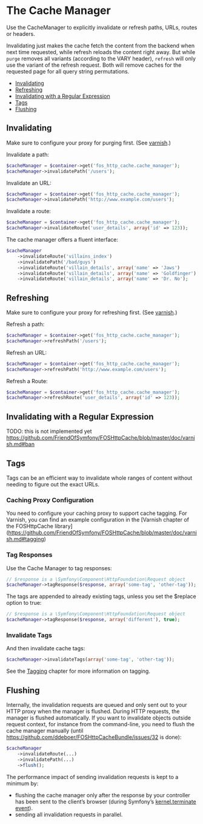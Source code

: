 The Cache Manager
=================

Use the CacheManager to explicitly invalidate or refresh paths, URLs, routes or
headers.

Invalidating just makes the cache fetch the content from the backend when next
time requested, while refresh reloads the content right away. But while `purge`
removes all variants (according to the VARY header), `refresh` will only use
the variant of the refresh request. Both will remove caches for the requested
page for all query string permutations.

* [Invalidating](#invalidating)
* [Refreshing](#refreshing)
* [Invalidating with a Regular Expression](#invalidating-with-a-regular-expression)
* [Tags](#tags)
* [Flushing](#flushing)

Invalidating
------------

Make sure to configure your proxy for purging first.
(See [varnish](https://github.com/FriendOfSymfony/FOSHttpCache/blob/master/doc/varnish.md#purge).)

Invalidate a path:

```php
$cacheManager = $container->get('fos_http_cache.cache_manager');
$cacheManager->invalidatePath('/users');
```

Invalidate an URL:
```php
$cacheManager = $container->get('fos_http_cache.cache_manager');
$cacheManager->invalidatePath('http://www.example.com/users');
```

Invalidate a route:

```php
$cacheManager = $container->get('fos_http_cache.cache_manager');
$cacheManager->invalidateRoute('user_details', array('id' => 123));
```

The cache manager offers a fluent interface:

```php
$cacheManager
    ->invalidateRoute('villains_index')
    ->invalidatePath('/bad/guys')
    ->invalidateRoute('villain_details', array('name' => 'Jaws')
    ->invalidateRoute('villain_details', array('name' => 'Goldfinger')
    ->invalidateRoute('villain_details', array('name' => 'Dr. No');
```

Refreshing
----------

Make sure to configure your proxy for refreshing first.
(See [varnish](https://github.com/FriendOfSymfony/FOSHttpCache/blob/master/doc/varnish.md#refresh).)

Refresh a path:

```php
$cacheManager = $container->get('fos_http_cache.cache_manager');
$cacheManager->refreshPath('/users');
```

Refresh an URL:

```php
$cacheManager = $container->get('fos_http_cache.cache_manager');
$cacheManager->refreshPath('http://www.example.com/users');
```

Refresh a Route:

```php
$cacheManager = $container->get('fos_http_cache.cache_manager');
$cacheManager->refreshRoute('user_details', array('id' => 123));
```

Invalidating with a Regular Expression
--------------------------------------

TODO: this is not implemented yet
https://github.com/FriendOfSymfony/FOSHttpCache/blob/master/doc/varnish.md#ban


Tags
----

Tags can be an efficient way to invalidate whole ranges of content without
needing to figure out the exact URLs.

### Caching Proxy Configuration

You need to configure your caching proxy to support cache tagging. For Varnish,
you can find an example configuration in the [Varnish chapter of the FOSHttpCache library]
(https://github.com/FriendOfSymfony/FOSHttpCache/blob/master/doc/varnish.md#tagging)

### Tag Responses

Use the Cache Manager to tag responses:

```php
// $response is a \Symfony\Component\HttpFoundation\Request object
$cacheManager->tagResponse($response, array('some-tag', 'other-tag'));
```

The tags are appended to already existing tags, unless you set the $replace
option to true:

```php
// $response is a \Symfony\Component\HttpFoundation\Request object
$cacheManager->tagResponse($response, array('different'), true);
```

### Invalidate Tags

And then invalidate cache tags:

```php
$cacheManager->invalidateTags(array('some-tag', 'other-tag'));
```

See the [Tagging](tagging.md) chapter for more information on tagging.

Flushing
--------

Internally, the invalidation requests are queued and only sent out to your HTTP
proxy when the manager is flushed. During HTTP requests, the manager is flushed
automatically. If you want to invalidate objects outside request context, for
instance from the command-line, you need to flush the cache manager manually
(until https://github.com/ddeboer/FOSHttpCacheBundle/issues/32 is done):

```php
$cacheManager
    ->invalidateRoute(...)
    ->invalidatePath(...)
    ->flush();
```

The performance impact of sending invalidation requests is kept to a minimum by:

* flushing the cache manager only after the response by your controller has been sent to the client’s browser
(during Symfony’s [kernel.terminate event](http://symfony.com/doc/current/components/http_kernel/introduction.html#the-kernel-terminate-event)).
* sending all invalidation requests in parallel.
